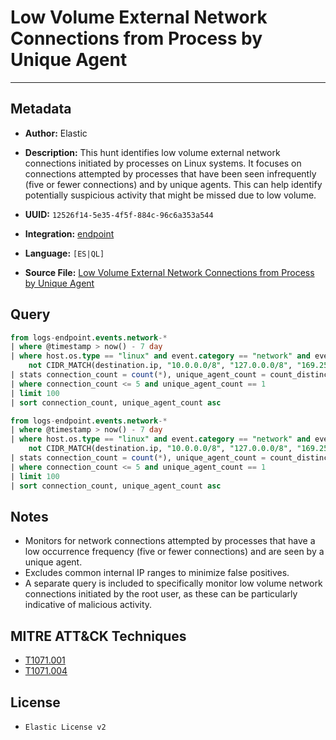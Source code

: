 # Low Volume External Network Connections from Process by Unique Agent

---

## Metadata

- **Author:** Elastic
- **Description:** This hunt identifies low volume external network connections initiated by processes on Linux systems. It focuses on connections attempted by processes that have been seen infrequently (five or fewer connections) and by unique agents. This can help identify potentially suspicious activity that might be missed due to low volume.

- **UUID:** `12526f14-5e35-4f5f-884c-96c6a353a544`
- **Integration:** [endpoint](https://docs.elastic.co/integrations/endpoint)
- **Language:** `[ES|QL]`
- **Source File:** [Low Volume External Network Connections from Process by Unique Agent](../queries/low_volume_external_network_connections_from_process.toml)
## Query

```sql
from logs-endpoint.events.network-*
| where @timestamp > now() - 7 day
| where host.os.type == "linux" and event.category == "network" and event.type == "start" and event.action == "connection_attempted" and not process.name is null and
    not CIDR_MATCH(destination.ip, "10.0.0.0/8", "127.0.0.0/8", "169.254.0.0/16", "172.16.0.0/12", "192.0.0.0/24", "192.0.0.0/29", "192.0.0.8/32", "192.0.0.9/32", "192.0.0.10/32", "192.0.0.170/32", "192.0.0.171/32", "192.0.2.0/24", "192.31.196.0/24", "192.52.193.0/24", "192.168.0.0/16", "192.88.99.0/24", "224.0.0.0/4", "100.64.0.0/10", "192.175.48.0/24","198.18.0.0/15", "198.51.100.0/24", "203.0.113.0/24", "240.0.0.0/4", "::1","FE80::/10", "FF00::/8")
| stats connection_count = count(*), unique_agent_count = count_distinct(agent.id) by process.name
| where connection_count <= 5 and unique_agent_count == 1
| limit 100
| sort connection_count, unique_agent_count asc
```

```sql
from logs-endpoint.events.network-*
| where @timestamp > now() - 7 day
| where host.os.type == "linux" and event.category == "network" and event.type == "start" and event.action == "connection_attempted" and user.id == "0" and not process.name is null and
    not CIDR_MATCH(destination.ip, "10.0.0.0/8", "127.0.0.0/8", "169.254.0.0/16", "172.16.0.0/12", "192.0.0.0/24", "192.0.0.0/29", "192.0.0.8/32", "192.0.0.9/32", "192.0.0.10/32", "192.0.0.170/32", "192.0.0.171/32", "192.0.2.0/24", "192.31.196.0/24", "192.52.193.0/24", "192.168.0.0/16", "192.88.99.0/24", "224.0.0.0/4", "100.64.0.0/10", "192.175.48.0/24","198.18.0.0/15", "198.51.100.0/24", "203.0.113.0/24", "240.0.0.0/4", "::1","FE80::/10", "FF00::/8")
| stats connection_count = count(*), unique_agent_count = count_distinct(agent.id) by process.name
| where connection_count <= 5 and unique_agent_count == 1
| limit 100
| sort connection_count, unique_agent_count asc
```

## Notes

- Monitors for network connections attempted by processes that have a low occurrence frequency (five or fewer connections) and are seen by a unique agent.
- Excludes common internal IP ranges to minimize false positives.
- A separate query is included to specifically monitor low volume network connections initiated by the root user, as these can be particularly indicative of malicious activity.

## MITRE ATT&CK Techniques

- [T1071.001](https://attack.mitre.org/techniques/T1071/001)
- [T1071.004](https://attack.mitre.org/techniques/T1071/004)

## License

- `Elastic License v2`
